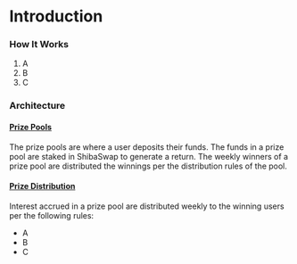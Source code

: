 # Introduction

### How It Works

1. A
2. B
3. C

### Architecture

#### [Prize Pools](prizes/prize-pools.md)

The prize pools are where a user deposits their funds. The funds in a prize pool are staked in ShibaSwap to generate a return. The weekly winners of a prize pool are distributed the winnings per the distribution rules of the pool.

#### [Prize Distribution](prizes/prize-distribution.md)

Interest accrued in a prize pool are distributed weekly to the winning users per the following rules:

* A
* B
* C
